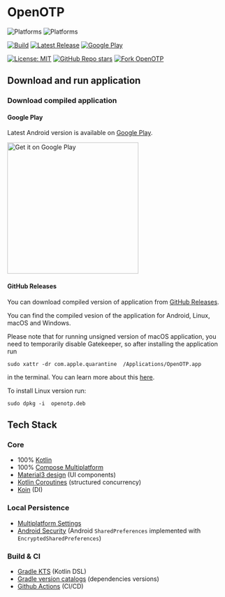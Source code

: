 # OpenOTP

![Platforms](https://img.shields.io/badge/mobile-Android%20%7C%20iOS-blue)
![Platforms](https://img.shields.io/badge/desktop-Windows%20%7C%20macOS%20%7C%20Linux-blue)

[![Build](https://img.shields.io/github/actions/workflow/status/avan1235/open-otp/release.yml?label=Build&color=green)](https://github.com/avan1235/open-otp/actions/workflows/release.yml)
[![Latest Release](https://img.shields.io/github/v/release/avan1235/open-otp?label=Release&color=green)](https://github.com/avan1235/open-otp/releases)
[![Google Play](https://img.shields.io/endpoint?color=green&logo=google-play&logoColor=green&url=https%3A%2F%2Fplay.cuzi.workers.dev%2Fplay%3Fi%3Dml.dev.kotlin.openotp.OpenOtp%26l%3DGoogle%2520Play%26m%3D%24version)](https://play.google.com/store/apps/details?id=ml.dev.kotlin.openotp.OpenOtp)

[![License: MIT](https://img.shields.io/badge/License-MIT-red.svg)](./LICENSE.md)
[![GitHub Repo stars](https://img.shields.io/github/stars/avan1235/open-otp?style=social)](https://github.com/avan1235/open-otp/stargazers)
[![Fork OpenOTP](https://img.shields.io/github/forks/avan1235/open-otp?logo=github&style=social)](https://github.com/avan1235/open-otp/fork)

## Download and run application

### Download compiled application

#### Google Play

Latest Android version is available on
[Google Play](https://play.google.com/store/apps/details?id=ml.dev.kotlin.openotp.OpenOtp).

<a href='https://play.google.com/store/apps/details?id=ml.dev.kotlin.openotp.OpenOtp'><img alt='Get it on Google Play' width="300" src='https://play.google.com/intl/en_us/badges/static/images/badges/en_badge_web_generic.png'/></a>

#### GitHub Releases

You can download compiled version of application from
[GitHub Releases](https://github.com/avan1235/open-otp/releases).

You can find the compiled vesion of the application for Android, Linux, macOS and Windows.

Please note that for running unsigned version of macOS application, you need to temporarily
disable Gatekeeper, so after installing the application run

```shell
sudo xattr -dr com.apple.quarantine  /Applications/OpenOTP.app
```

in the terminal. You can learn more about this
[here](https://web.archive.org/web/20230318124537/https://disable-gatekeeper.github.io/).

To install Linux version run:

```shell
sudo dpkg -i  openotp.deb
```

## Tech Stack

### Core

- 100% [Kotlin](https://kotlinlang.org/)
- 100% [Compose Multiplatform](https://github.com/JetBrains/compose-multiplatform)
- [Material3 design](https://m3.material.io/) (UI components)
- [Kotlin Coroutines](https://kotlinlang.org/docs/coroutines-overview.html) (structured concurrency)
- [Koin](https://insert-koin.io/) (DI)

### Local Persistence

- [Multiplatform Settings](https://github.com/russhwolf/multiplatform-settings)
- [Android Security](https://developer.android.com/jetpack/androidx/releases/security) (Android `SharedPreferences`
  implemented with `EncryptedSharedPreferences`)

### Build & CI

- [Gradle KTS](https://docs.gradle.org/current/userguide/kotlin_dsl.html) (Kotlin DSL)
- [Gradle version catalogs](https://developer.android.com/build/migrate-to-catalogs) (dependencies versions)
- [Github Actions](https://github.com/avan1235/open-otp/actions) (CI/CD)
